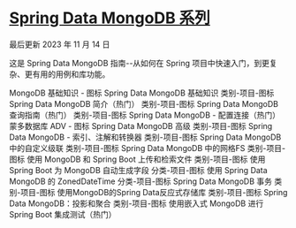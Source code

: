 # [Spring Data MongoDB 系列](https://www.baeldung.com/spring-data-mongodb-series)

最后更新 2023 年 11 月 14 日

这是 Spring Data MongoDB 指南--从如何在 Spring 项目中快速入门，到更复杂、更有用的用例和库功能。

MongoDB 基础知识 - 图标
Spring Data MongoDB 基础知识
类别-项目-图标
Spring Data MongoDB 简介（热门）
类别-项目-图标
Spring Data MongoDB 查询指南（热门）
类别-项目-图标
Spring Data MongoDB - 配置连接（热门）
 蒙多数据库 ADV - 图标
Spring Data MongoDB 高级
类别-项目-图标
Spring Data MongoDB - 索引、注解和转换器
类别-项目-图标
Spring Data MongoDB中的自定义级联
类别-项目-图标
Spring Data MongoDB 中的网格FS
类别-项目-图标
使用 MongoDB 和 Spring Boot 上传和检索文件
类别-项目-图标
使用 Spring Boot 为 MongoDB 自动生成字段
分类-项目-图标
使用 Spring Data MongoDB 的 ZonedDateTime
分类-项目-图标
Spring Data MongoDB 事务
类别-项目-图标
使用MongoDB的Spring Data反应式存储库
类别-项目-图标
Spring Data MongoDB：投影和聚合
类别-项目-图标
使用嵌入式 MongoDB 进行 Spring Boot 集成测试（热门）
